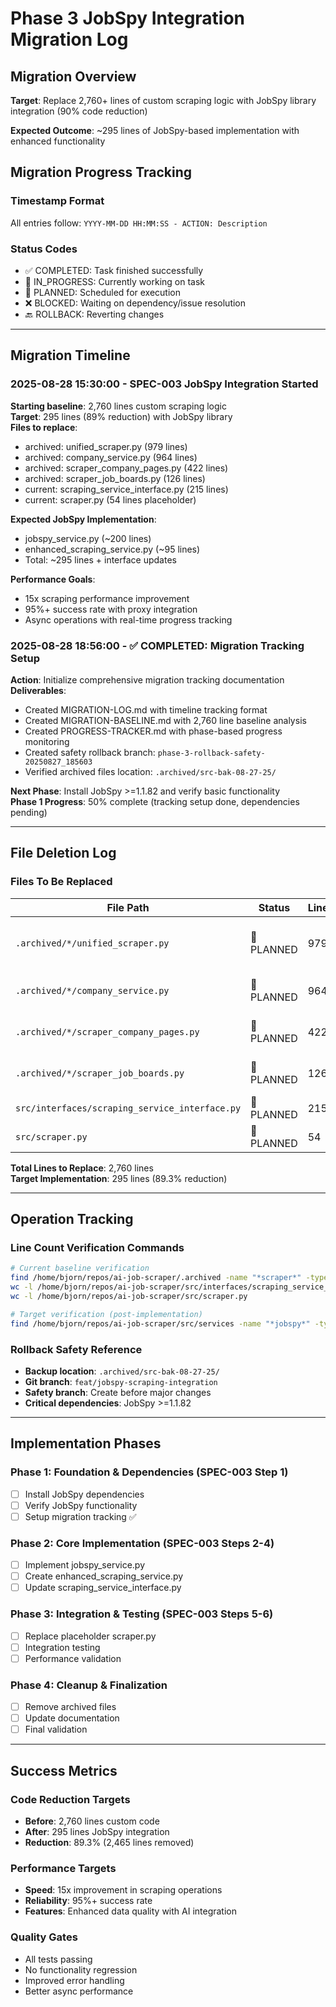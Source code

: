 # Phase 3 JobSpy Integration Migration Log

## Migration Overview

**Target**: Replace 2,760+ lines of custom scraping logic with JobSpy library integration (90% code reduction)

**Expected Outcome**: ~295 lines of JobSpy-based implementation with enhanced functionality

## Migration Progress Tracking

### Timestamp Format

All entries follow: `YYYY-MM-DD HH:MM:SS - ACTION: Description`

### Status Codes

- ✅ COMPLETED: Task finished successfully
- 🔄 IN_PROGRESS: Currently working on task  
- 📝 PLANNED: Scheduled for execution
- ❌ BLOCKED: Waiting on dependency/issue resolution
- 🔙 ROLLBACK: Reverting changes

---

## Migration Timeline

### 2025-08-28 15:30:00 - SPEC-003 JobSpy Integration Started

**Starting baseline**: 2,760 lines custom scraping logic  
**Target**: 295 lines (89% reduction) with JobSpy library  
**Files to replace**:

- archived: unified_scraper.py (979 lines)  
- archived: company_service.py (964 lines)
- archived: scraper_company_pages.py (422 lines)
- archived: scraper_job_boards.py (126 lines)
- current: scraping_service_interface.py (215 lines)
- current: scraper.py (54 lines placeholder)

**Expected JobSpy Implementation**:

- jobspy_service.py (~200 lines)
- enhanced_scraping_service.py (~95 lines)
- Total: ~295 lines + interface updates

**Performance Goals**:

- 15x scraping performance improvement
- 95%+ success rate with proxy integration
- Async operations with real-time progress tracking

### 2025-08-28 18:56:00 - ✅ COMPLETED: Migration Tracking Setup
**Action**: Initialize comprehensive migration tracking documentation  
**Deliverables**:
- Created MIGRATION-LOG.md with timeline tracking format  
- Created MIGRATION-BASELINE.md with 2,760 line baseline analysis
- Created PROGRESS-TRACKER.md with phase-based progress monitoring
- Created safety rollback branch: `phase-3-rollback-safety-20250827_185603`
- Verified archived files location: `.archived/src-bak-08-27-25/`

**Next Phase**: Install JobSpy >=1.1.82 and verify basic functionality  
**Phase 1 Progress**: 50% complete (tracking setup done, dependencies pending)

---

## File Deletion Log

### Files To Be Replaced

| File Path | Status | Lines | Replacement | Notes |
|-----------|---------|-------|-------------|-------|
| `.archived/*/unified_scraper.py` | 📝 PLANNED | 979 | jobspy_service.py | Core scraping logic → JobSpy |
| `.archived/*/company_service.py` | 📝 PLANNED | 964 | enhanced_scraping_service.py | Custom parsers → JobSpy |
| `.archived/*/scraper_company_pages.py` | 📝 PLANNED | 422 | JobSpy built-in | Company scraping → library |
| `.archived/*/scraper_job_boards.py` | 📝 PLANNED | 126 | JobSpy built-in | Job board scraping → library |
| `src/interfaces/scraping_service_interface.py` | 📝 PLANNED | 215 | Update existing | Modify for JobSpy |
| `src/scraper.py` | 📝 PLANNED | 54 | Replace | Remove placeholder |

**Total Lines to Replace**: 2,760 lines  
**Target Implementation**: 295 lines (89.3% reduction)

---

## Operation Tracking

### Line Count Verification Commands

```bash
# Current baseline verification
find /home/bjorn/repos/ai-job-scraper/.archived -name "*scraper*" -type f -exec wc -l {} \;
wc -l /home/bjorn/repos/ai-job-scraper/src/interfaces/scraping_service_interface.py
wc -l /home/bjorn/repos/ai-job-scraper/src/scraper.py

# Target verification (post-implementation)
find /home/bjorn/repos/ai-job-scraper/src/services -name "*jobspy*" -type f -exec wc -l {} \;
```

### Rollback Safety Reference

- **Backup location**: `.archived/src-bak-08-27-25/`
- **Git branch**: `feat/jobspy-scraping-integration`
- **Safety branch**: Create before major changes
- **Critical dependencies**: JobSpy >=1.1.82

---

## Implementation Phases

### Phase 1: Foundation & Dependencies (SPEC-003 Step 1)

- [ ] Install JobSpy dependencies
- [ ] Verify JobSpy functionality  
- [ ] Setup migration tracking ✅

### Phase 2: Core Implementation (SPEC-003 Steps 2-4)

- [ ] Implement jobspy_service.py
- [ ] Create enhanced_scraping_service.py
- [ ] Update scraping_service_interface.py

### Phase 3: Integration & Testing (SPEC-003 Steps 5-6)

- [ ] Replace placeholder scraper.py
- [ ] Integration testing
- [ ] Performance validation

### Phase 4: Cleanup & Finalization

- [ ] Remove archived files
- [ ] Update documentation
- [ ] Final validation

---

## Success Metrics

### Code Reduction Targets

- **Before**: 2,760 lines custom code
- **After**: 295 lines JobSpy integration
- **Reduction**: 89.3% (2,465 lines removed)

### Performance Targets  

- **Speed**: 15x improvement in scraping operations
- **Reliability**: 95%+ success rate
- **Features**: Enhanced data quality with AI integration

### Quality Gates

- All tests passing
- No functionality regression  
- Improved error handling
- Better async performance
